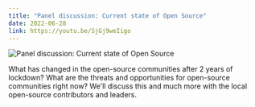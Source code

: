 ```yaml
---
title: "Panel discussion: Current state of Open Source"
date: 2022-06-28
link: https://youtu.be/SjGj9weIigo
---
```


![Panel discussion: Current state of Open Source](https://img.youtube.com/vi/SjGj9weIigo/maxresdefault.jpg)

What has changed in the open-source communities after 2 years of lockdown? What are the threats and opportunities for open-source communities right now? We'll discuss this and much more with the local open-source contributors and leaders. 

<!--more-->
